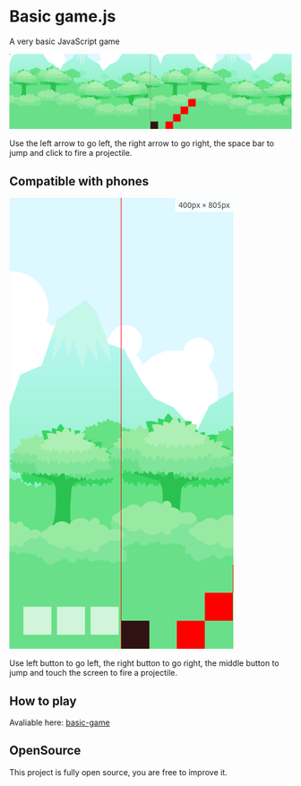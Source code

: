 [GAME_SCREEN]: ./game.png
[GAME_PHONE_SCREEN]: ./game_phone.png

# Basic game.js
A very basic JavaScript game

![GAME_SCREEN]

Use the left arrow to go left, the right arrow to go right, the space bar to jump and click to fire a projectile.

## Compatible with phones

![GAME_PHONE_SCREEN]

Use left button to go left, the right button to go right, the middle button to jump and touch the screen to fire a projectile.

## How to play
Avaliable here: [basic-game](https://pazzazzo.github.io/basic-game) 

## OpenSource
This project is fully open source, you are free to improve it.